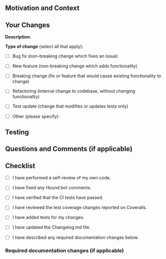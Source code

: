 <!--- Provide a summary of your changes in the Pull Request Title above. -->
<!--- If this is a work in progress (not yet ready to be merged), make this a draft pull request. -->

## Motivation and Context
<!--- Why is this pull request required? What problem does it solve? -->
<!--- If it fixes an open issue, please link to the issue here. -->


## Your Changes
<!--- Describe your changes here. -->
<!--- Include how your changes may affect other areas of the application, if relevant. -->
**Description**:


**Type of change** (select all that apply):
<!--- Put an `x` in all the boxes that apply. -->
<!--- Remove any lines that do not apply. -->

- [ ] Bug fix (non-breaking change which fixes an issue)
- [ ] New feature (non-breaking change which adds functionality)
- [ ] Breaking change (fix or feature that would cause existing functionality to change)
- [ ] Refactoring (internal change to codebase, without changing functionality)
- [ ] Test update (change that modifies or updates tests only)
- [ ] Other (please specify):


## Testing
<!--- Please describe in detail how you tested this pull request. -->
<!--- This can include tests you added and manual testing through the web interface. -->


## Questions and Comments (if applicable)
<!-- Ask any questions you have for the maintainers of this project regarding this PR. -->
<!-- Please describe the steps you have already taken to find the answer to your question. -->
<!-- This will ensure that we can give you clear and relevant advice. -->
<!-- If you have additional comments add them here as well. -->


## Checklist

- [ ] I have performed a self-review of my own code.
- [ ] I have fixed any Hound bot comments. <!-- (check after opening pull request) -->
- [ ] I have verified that the CI tests have passed. <!-- (check after opening pull request) -->
- [ ] I have reviewed the test coverage changes reported on Coveralls. <!-- (check after opening pull request) -->
- [ ] I have added tests for my changes. <!-- (delete this checklist item if not applicable) -->
- [ ] I have updated the Changelog.md file. <!-- (delete this checklist item if not applicable) -->
- [ ] I have described any required documentation changes below. <!-- (delete this checklist item if not applicable) -->


### Required documentation changes (if applicable)
